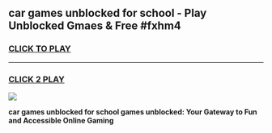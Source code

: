 
## car games unblocked for school - Play Unblocked Gmaes & Free #fxhm4
<h3>
<a href="https://premium.freeplayer.one?title=car_games_unblocked_for_school&ref=03M">CLICK TO PLAY</a></h3>
<hr>

<h3>
<a href="https://premium.freeplayer.one?title=car_games_unblocked_for_school&ref=03M">CLICK 2 PLAY</a>
  
</h3>

<a href="https://premium.freeplayer.one?title=car_games_unblocked_for_school&ref=03M"><img src="https://clearcache.store/games.png"></a>


**car games unblocked for school games unblocked: Your Gateway to Fun and Accessible Online Gaming**

